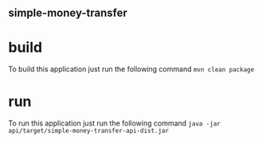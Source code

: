 ## simple-money-transfer

# build
To build this application just run the following command
``mvn clean package``

# run
To run this application just run the following command
``java -jar api/target/simple-money-transfer-api-dist.jar``
